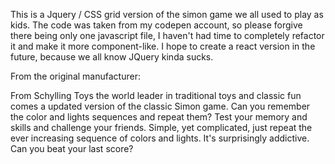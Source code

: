 This is a Jquery / CSS grid version of the simon game we all used to play as kids.  The code was taken from my codepen account, so please forgive there being only one javascript file, I haven't had time to completely refactor it and make it more component-like.  I hope to create a react version in the future, because we all know JQuery kinda sucks.

From the original manufacturer:

From Schylling Toys the world leader in traditional toys and classic fun comes a updated version of the classic Simon game. Can you remember the color and lights sequences and repeat them? Test your memory and skills and challenge your friends. Simple, yet complicated, just repeat the ever increasing sequence of colors and lights. It's surprisingly addictive. Can you beat your last score? 

